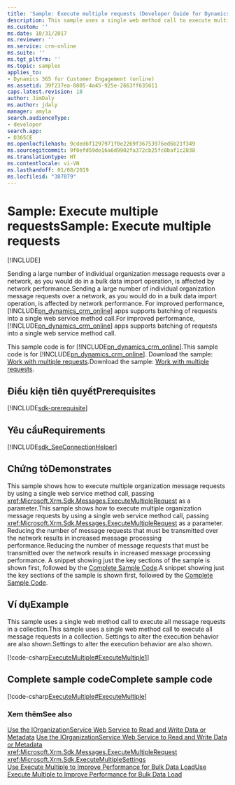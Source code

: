 ```yaml
---
title: 'Sample: Execute multiple requests (Developer Guide for Dynamics 365 for Customer Engagement)| MicrosoftDocs'
description: This sample uses a single web method call to execute multiple message requests
ms.custom: ''
ms.date: 10/31/2017
ms.reviewer: ''
ms.service: crm-online
ms.suite: ''
ms.tgt_pltfrm: ''
ms.topic: samples
applies_to:
- Dynamics 365 for Customer Engagement (online)
ms.assetid: 39f237ea-8805-4a45-925e-2663ff635611
caps.latest.revision: 18
author: JimDaly
ms.author: jdaly
manager: amyla
search.audienceType:
- developer
search.app:
- D365CE
ms.openlocfilehash: 9cded6f1297971f0e2269f36753976ed6b21f349
ms.sourcegitcommit: 9f0efd59de16a6d9902fa372cb25fc0baf1c2838
ms.translationtype: HT
ms.contentlocale: vi-VN
ms.lasthandoff: 01/08/2019
ms.locfileid: "387879"
---
```

# <a name="sample-execute-multiple-requests"></a><span data-ttu-id="8858c-103">Sample: Execute multiple requests</span><span class="sxs-lookup"><span data-stu-id="8858c-103">Sample: Execute multiple requests</span></span>

[!INCLUDE[](../../includes/cc_applies_to_update_9_0_0.md)]

<span data-ttu-id="8858c-104">Sending a large number of individual organization message requests over a network, as you would do in a bulk data import operation, is affected by network performance.</span><span class="sxs-lookup"><span data-stu-id="8858c-104">Sending a large number of individual organization message requests over a network, as you would do in a bulk data import operation, is affected by network performance.</span></span> <span data-ttu-id="8858c-105">For improved performance, [!INCLUDE[pn_dynamics_crm_online](../../includes/pn-dynamics-crm-online.md)] apps supports batching of requests into a single web service method call.</span><span class="sxs-lookup"><span data-stu-id="8858c-105">For improved performance, [!INCLUDE[pn_dynamics_crm_online](../../includes/pn-dynamics-crm-online.md)] apps supports batching of requests into a single web service method call.</span></span>  
  
 <span data-ttu-id="8858c-106">This sample code is for [!INCLUDE[pn_dynamics_crm_online](../../includes/pn-dynamics-crm-online.md)].</span><span class="sxs-lookup"><span data-stu-id="8858c-106">This sample code is for [!INCLUDE[pn_dynamics_crm_online](../../includes/pn-dynamics-crm-online.md)].</span></span> <span data-ttu-id="8858c-107">Download the sample: [Work with multiple requests](https://code.msdn.microsoft.com/Sample-Execute-multiple-ec698fa3).</span><span class="sxs-lookup"><span data-stu-id="8858c-107">Download the sample: [Work with multiple requests](https://code.msdn.microsoft.com/Sample-Execute-multiple-ec698fa3).</span></span> 

## <a name="prerequisites"></a><span data-ttu-id="8858c-108">Điều kiện tiên quyết</span><span class="sxs-lookup"><span data-stu-id="8858c-108">Prerequisites</span></span>
[!INCLUDE[sdk-prerequisite](../../includes/sdk-prerequisite.md)]
  
## <a name="requirements"></a><span data-ttu-id="8858c-109">Yêu cầu</span><span class="sxs-lookup"><span data-stu-id="8858c-109">Requirements</span></span>  
[!INCLUDE[sdk_SeeConnectionHelper](../../includes/sdk-seeconnectionhelper.md)]
  
## <a name="demonstrates"></a><span data-ttu-id="8858c-110">Chứng tỏ</span><span class="sxs-lookup"><span data-stu-id="8858c-110">Demonstrates</span></span>  
 <span data-ttu-id="8858c-111">This sample shows how to execute multiple organization message requests by using a single web service method call, passing <xref:Microsoft.Xrm.Sdk.Messages.ExecuteMultipleRequest> as a parameter.</span><span class="sxs-lookup"><span data-stu-id="8858c-111">This sample shows how to execute multiple organization message requests by using a single web service method call, passing <xref:Microsoft.Xrm.Sdk.Messages.ExecuteMultipleRequest> as a parameter.</span></span> <span data-ttu-id="8858c-112">Reducing the number of message requests that must be transmitted over the network results in increased message processing performance.</span><span class="sxs-lookup"><span data-stu-id="8858c-112">Reducing the number of message requests that must be transmitted over the network results in increased message processing performance.</span></span> <span data-ttu-id="8858c-113">A snippet showing just the key sections of the sample is shown first, followed by the [Complete Sample Code](sample-execute-multiple-requests.md#complete_sample).</span><span class="sxs-lookup"><span data-stu-id="8858c-113">A snippet showing just the key sections of the sample is shown first, followed by the [Complete Sample Code](sample-execute-multiple-requests.md#complete_sample).</span></span>  
  
## <a name="example"></a><span data-ttu-id="8858c-114">Ví dụ</span><span class="sxs-lookup"><span data-stu-id="8858c-114">Example</span></span>  
 <span data-ttu-id="8858c-115">This sample uses a single web method call to execute all message requests in a collection.</span><span class="sxs-lookup"><span data-stu-id="8858c-115">This sample uses a single web method call to execute all message requests in a collection.</span></span> <span data-ttu-id="8858c-116">Settings to alter the execution behavior are also shown.</span><span class="sxs-lookup"><span data-stu-id="8858c-116">Settings to alter the execution behavior are also shown.</span></span>  
  
 [!code-csharp[ExecuteMultiple#ExecuteMultiple1](../../snippets/csharp/CRMV8/executemultiple/cs/executemultiple1.cs#executemultiple1)]  
  
<a name="complete_sample"></a>   
## <a name="complete-sample-code"></a><span data-ttu-id="8858c-117">Complete sample code</span><span class="sxs-lookup"><span data-stu-id="8858c-117">Complete sample code</span></span>  
 [!code-csharp[ExecuteMultiple#ExecuteMultiple](../../snippets/csharp/CRMV8/executemultiple/cs/executemultiple.cs#executemultiple)]  
  
### <a name="see-also"></a><span data-ttu-id="8858c-118">Xem thêm</span><span class="sxs-lookup"><span data-stu-id="8858c-118">See also</span></span>  
 <span data-ttu-id="8858c-119">[Use the IOrganizationService Web Service to Read and Write Data or Metadata](../org-service/use-organization-service-read-write-data-metadata.md) </span><span class="sxs-lookup"><span data-stu-id="8858c-119">[Use the IOrganizationService Web Service to Read and Write Data or Metadata](../org-service/use-organization-service-read-write-data-metadata.md) </span></span>  
 <xref:Microsoft.Xrm.Sdk.Messages.ExecuteMultipleRequest>   
 <xref:Microsoft.Xrm.Sdk.ExecuteMultipleSettings>   
 [<span data-ttu-id="8858c-120">Use Execute Multiple to Improve Performance for Bulk Data Load</span><span class="sxs-lookup"><span data-stu-id="8858c-120">Use Execute Multiple to Improve Performance for Bulk Data Load</span></span>](use-executemultiple-improve-performance-bulk-data-load.md)
